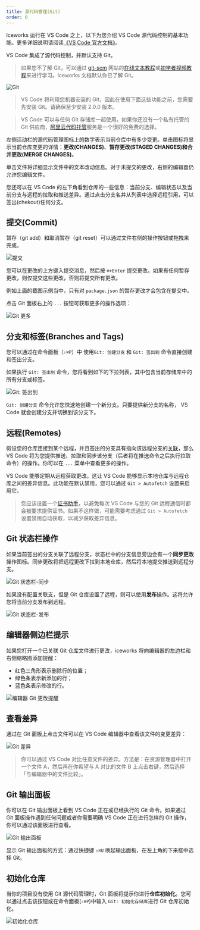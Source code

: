 ```yaml
---
title: 源代码管理(Git)
order: 0
---
```


Iceworks 运行在 VS Code 之上，以下为您介绍 VS Code 源代码控制的基本功能。更多详细说明请阅读[《VS Code 官方文档》](https://code.visualstudio.com/docs/editor/versioncontrol)。

VS Code 集成了源代码控制，并默认支持 Git。

> 如果您不了解 Git，可以通过 [git-scm](https://git-scm.com/doc) 网站的[在线文本教程](https://git-scm.com/book)或[初学者视频教程](https://git-scm.com/video/what-is-git)来进行学习。Iceworks 文档默认你已了解 Git。

![Git](https://img.alicdn.com/tfs/TB1IZhjtG61gK0jSZFlXXXDKFXa-754-418.png)

> VS Code 将利用您机器安装的 Git，因此在使用下面这些功能之前，您需要先安装 Git。请确保至少安装 2.0.0 版本。

> VS Code 可以与任何 Git 存储库一起使用。如果你还没有一个私有托管的 Git 供应商，[阿里云代码托管](https://promotion.aliyun.com/ntms/act/code.html)服务是一个很好的免费的选择。

左侧活动栏的源代码管理图标上的数字表示当前仓库中有多少变更。单击图标将显示当前仓库变更的详情：**更改(CHANGES)**、**暂存更改(STAGED CHANGES)**和**合并更改(MERGE CHANGES)**。

单击文件将详细显示文件中的文本改动信息。对于未提交的更改，右侧的编辑器仍允许您编辑文件。

您还可以在 VS Code 的左下角看到仓库的一些信息：当前分支、编辑状态以及当前分支与远程的拉取和推送差异。通过点击分支名并从列表中选择远程引用，可以签出(chekout)任何分支。

## 提交(Commit)

暂存（git add）和取消暂存（git reset）可以通过文件右侧的操作按钮或拖拽来完成。

![提交](https://img.alicdn.com/tfs/TB1_tC_tQL0gK0jSZFtXXXQCXXa-662-488.png)

您可以在更改的上方键入提交消息，然后按 `⌘+Enter` 提交更改。如果有任何暂存更改，则仅提交这些更改，否则将提交所有更改。

例如上面的截图示例当中，只有对 `package.json` 的暂存更改才会包含在提交中。

点击 Git 面板右上的 `...` 按钮可获取更多的操作选项：

![Git 更多](https://img.alicdn.com/tfs/TB1H3HktQT2gK0jSZPcXXcKkpXa-612-220.png)

## 分支和标签(Branches and Tags)

您可以通过在命令面板（`⇧⌘P`）中 使用`Git: 创建分支` 和 `Git: 签出到` 命令直接创建和签出分支。

如果执行 `Git: 签出到` 命令，您将看到如下的下拉列表，其中包含当前存储库中的所有分支或标签。

![Git: 签出到](https://img.alicdn.com/tfs/TB1P5jAtFT7gK0jSZFpXXaTkpXa-1242-686.png)

`Git: 创建分支` 命令允许您快速地创建一个新分支。只要提供新分支的名称， VS Code 就会创建分支并切换到该分支下。

## 远程(Remotes)

假设您的仓库连接到某个远程，并且签出的分支具有指向该远程分支的[关联](https://git-scm.com/book/ch3-5.html)，那么 VS Code 将为您提供推送、拉取和同步该分支（后者将在推送命令之后执行拉取命令）的操作。你可以在 `...` 菜单中查看更多的操作。

VS Code 能够定期从远程获取更改。这让 VS Code 能够显示本地仓库与远程仓库之间的差异信息。此功能在默认禁用，您可以通过 `Git > Autofetch` 设置来启用它。

> 您应该设置一个[证书助手](https://help.github.com/en/github/using-git/caching-your-github-password-in-git)，以避免每次 VS Code 与您的 Git 远程通信时都会被要求提供证书。如果不这样做，可能需要考虑通过 `Git > Autofetch` 设置禁用自动获取，以减少获取差异信息。

## Git 状态栏操作

如果当前签出的分支关联了远程分支，状态栏中的分支信息旁边会有一个**同步更改**操作图标。同步更改将把远程更改下拉到本地仓库，然后将本地提交推送到远程分支。

![Git 状态栏-同步](https://img.alicdn.com/tfs/TB1OJHDtFP7gK0jSZFjXXc5aXXa-365-44.png)

如果没有配置关联支，但是 Git 仓库设置了远程，则可以使用**发布**操作。这将允许您将当前分支发布到远程。

![Git 状态栏-发布](https://img.alicdn.com/tfs/TB1_1HItQT2gK0jSZFkXXcIQFXa-356-44.png)

## 编辑器侧边栏提示

如果您打开一个已关联 Git 仓库文件进行更改，iceworks 将向编辑器的左边栏和右侧缩略图添加提醒：

- 红色三角形表示删除行的位置；
- 绿色条表示新添加的行；
- 蓝色条表示修改的行。

![编辑器 Git 更改提醒](https://img.alicdn.com/tfs/TB1276FtNz1gK0jSZSgXXavwpXa-1070-348.png)

## 查看差异

通过在 Git 面板上点击文件可以在 VS Code 编辑器中查看该文件的变更差异：

![Git 差异](https://img.alicdn.com/tfs/TB1_2nKtHY1gK0jSZTEXXXDQVXa-2132-928.png)

> 你可以通过 VS Code 对比任意文件的差异。方法是：在资源管理器中打开一个文件 A，然后再在你希望与 A 对比的文件 B 上点击右键，然后选择「与编辑器中的文件比较」。

## Git 输出面板

你可以在 Git 输出面板上看到 VS Code 正在或已经执行的 Git 命令。如果通过 Git 面板操作遇到任何问题或者你需要明确 VS Code 正在进行怎样的 Git 操作，你可以通过该面板进行查看。

![Git 输出面板](https://img.alicdn.com/tfs/TB1uvYGtKL2gK0jSZPhXXahvXXa-2212-526.png)

显示 Git 输出面板的方式：通过快捷键 `⇧⌘U` 唤起输出面板，在左上角的下来框中选择 Git。

## 初始化仓库

当你的项目没有使用 Git 源代码管理时，Git 面板将提示你进行**仓库初始化**。您可以通过点击该按钮或在命令面板(`⇧⌘P`)中输入 `Git: 初始化存储库`进行 Git 仓库初始化。

![初始化仓库](https://img.alicdn.com/tfs/TB1xfzJtKH2gK0jSZFEXXcqMpXa-514-352.png)
